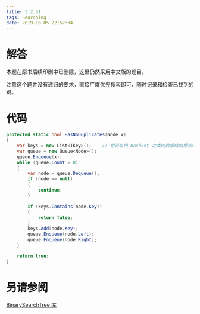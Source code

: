 ```yaml
---
title: 3.2.31
tags: Searching
date: 2019-10-05 22:52:34
---
```


# 解答

本题在原书后续印刷中已删除，这里仍然采用中文版的题目。

注意这个题并没有递归的要求，直接广度优先搜索即可，随时记录和检查已找到的键。

# 代码

```csharp
protected static bool HasNoDuplicates(Node x)
{
    var keys = new List<TKey>();    // 也可以用 HashSet 之类的数据结构提高效率。
    var queue = new Queue<Node>();
    queue.Enqueue(x);
    while (queue.Count > 0)
    {
        var node = queue.Dequeue();
        if (node == null)
        {
            continue;
        }

        if (keys.Contains(node.Key))
        {
            return false;
        }
        keys.Add(node.Key);
        queue.Enqueue(node.Left);
        queue.Enqueue(node.Right);
    }

    return true;
}
```

# 另请参阅

[BinarySearchTree 库](https://alg4.ikesnowy.com/docs/api/BinarySearchTree.html)